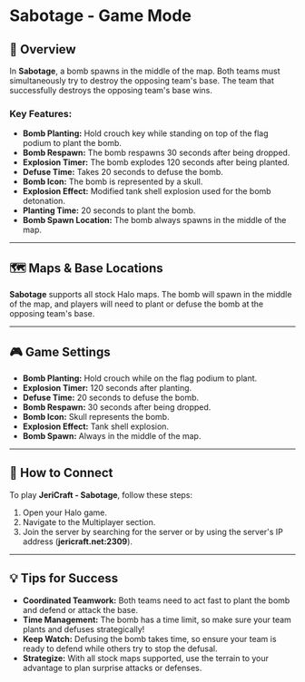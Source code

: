 # Sabotage - Game Mode

## 📝 Overview

In **Sabotage**, a bomb spawns in the middle of the map. Both teams must simultaneously try to destroy the opposing
team's base. The team that successfully destroys the opposing team's base wins.

### Key Features:

- **Bomb Planting:** Hold crouch key while standing on top of the flag podium to plant the bomb.
- **Bomb Respawn:** The bomb respawns 30 seconds after being dropped.
- **Explosion Timer:** The bomb explodes 120 seconds after being planted.
- **Defuse Time:** Takes 20 seconds to defuse the bomb.
- **Bomb Icon:** The bomb is represented by a skull.
- **Explosion Effect:** Modified tank shell explosion used for the bomb detonation.
- **Planting Time:** 20 seconds to plant the bomb.
- **Bomb Spawn Location:** The bomb always spawns in the middle of the map.

---

## 🗺️ Maps & Base Locations

**Sabotage** supports all stock Halo maps. The bomb will spawn in the middle of the map, and players will need to plant
or defuse the bomb at the opposing team's base.

---

## 🎮 Game Settings

- **Bomb Planting:** Hold crouch while on the flag podium to plant.
- **Explosion Timer:** 120 seconds after planting.
- **Defuse Time:** 20 seconds to defuse the bomb.
- **Bomb Respawn:** 30 seconds after being dropped.
- **Bomb Icon:** Skull represents the bomb.
- **Explosion Effect:** Tank shell explosion.
- **Bomb Spawn:** Always in the middle of the map.

---

## 📡 How to Connect

To play **JeriCraft - Sabotage**, follow these steps:

1. Open your Halo game.
2. Navigate to the Multiplayer section.
3. Join the server by searching for the server or by using the server's IP address (**jericraft.net:2309**).

---

## 💡 Tips for Success

- **Coordinated Teamwork:** Both teams need to act fast to plant the bomb and defend or attack the base.
- **Time Management:** The bomb has a time limit, so make sure your team plants and defuses strategically!
- **Keep Watch:** Defusing the bomb takes time, so ensure your team is ready to defend while others try to stop the
  defusal.
- **Strategize:** With all stock maps supported, use the terrain to your advantage to plan surprise attacks or defenses.
